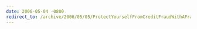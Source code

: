 ```yaml
---
date: 2006-05-04 -0800
redirect_to: /archive/2006/05/05/ProtectYourselfFromCreditFraudWithAFraudAlert.aspx/
---
```

